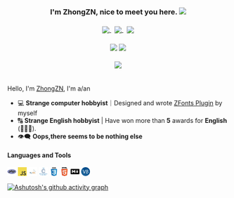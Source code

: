 

<h3 align="center">I'm ZhongZN, nice to meet you here. <img src="https://media.giphy.com/media/hvRJCLFzcasrR4ia7z/giphy.gif" width="25px">
<br><br>
<a href="mailto:2137929135@qq.com" align="center">
  <img align="center" width="22px" src="https://cdn.jsdelivr.net/gh/edent/SuperTinyIcons/images/svg/email.svg" />
</a>&nbsp;
<a href="https://wpa.qq.com/msgrd?v=3&uin=24864166&site=qq&menu=yes" align="center">
  <img align="center" width="22px" src="https://cdn.jsdelivr.net/gh/edent/SuperTinyIcons/images/svg/qq.svg" />
</a>&nbsp;
<a href="https://twitter.com/Zinuo15" align="center">
  <img align="center" width="22px" src="https://cdn.jsdelivr.net/gh/edent/SuperTinyIcons/images/svg/twitter.svg" />
</a>
<br><br>
<img align="center" src="https://visitor-badge.glitch.me/badge?page_id=ZhongZN">
<a href="https://zn.ax" align="center"><img align="center" src="https://img.shields.io/badge/Blog-zn.ax-yellow"></a>
  <br><br>
<img align="center" src="https://github-readme-stats.vercel.app/api?username=ZhongZN&count_private=true&show_icons=true" />
<br><br>
</h3>

Hello, I'm [ZhongZN](https://zn.ax), I'm a/an

- 💻 **Strange computer hobbyist**｜Designed and wrote [ZFonts Plugin](https://zn.ax/zfonts.html) by myself
- 🔠 **Strange English hobbyist** | Have won more than **5** awards for **English** (🥇🥈🥉).
- 👁‍🗨 **Oops,there seems to be nothing else**

#### Languages and Tools

<code><img height="20" src="https://raw.githubusercontent.com/github/explore/80688e429a7d4ef2fca1e82350fe8e3517d3494d/topics/php/php.png"></code>
<code><img height="20" src="https://raw.githubusercontent.com/github/explore/80688e429a7d4ef2fca1e82350fe8e3517d3494d/topics/javascript/javascript.png"></code>
<code><img height="20" src="https://raw.githubusercontent.com/github/explore/80688e429a7d4ef2fca1e82350fe8e3517d3494d/topics/mysql/mysql.png"></code>
<code><img height="20px" src="https://raw.githubusercontent.com/github/explore/80688e429a7d4ef2fca1e82350fe8e3517d3494d/topics/c/c.png"></code>
<code><img height="20px" src="https://raw.githubusercontent.com/github/explore/80688e429a7d4ef2fca1e82350fe8e3517d3494d/topics/css/css.png"></code>
<code><img height="20px" src="https://raw.githubusercontent.com/github/explore/80688e429a7d4ef2fca1e82350fe8e3517d3494d/topics/html/html.png"></code>
<code><img height="20px" src="https://raw.githubusercontent.com/github/explore/80688e429a7d4ef2fca1e82350fe8e3517d3494d/topics/markdown/markdown.png"></code>
<code><img height="20px" src="https://raw.githubusercontent.com/github/explore/80688e429a7d4ef2fca1e82350fe8e3517d3494d/topics/visual-basic/visual-basic.png"></code>

[![Ashutosh's github activity graph](https://activity-graph.herokuapp.com/graph?username=ZhongZN&theme=minimal)](https://github.com/ashutosh00710/github-readme-activity-graph)
